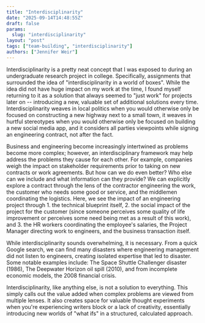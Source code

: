 ```yaml
---
title: "Interdisciplinarity"
date: "2025-09-14T14:48:55Z"
draft: false
params:
  slug: "interdisciplinarity"
layout: "post"
tags: ["team-building", "interdisciplinarity"]
authors: ["Jennifer Weir"]
---
```


Interdisciplinarity is a pretty neat concept that I was exposed to during an undergraduate research project in college. Specifically, assignments that surrounded the idea of "interdisciplinarity in a world of boxes". While the idea did not have huge impact on my work at the time, I found myself returning to it as a solution that always seemed to "just work" for projects later on -- introducing a new, valuable set of additional solutions every time. Interdisciplinarity weaves in local politics when you would otherwise only be focused on constructing a new highway next to a small town, it weaves in hurtful stereotypes when you would otherwise only be focused on building a new social media app, and it considers all parties viewpoints while signing an engineering contract, not after the fact.

Business and engineering become increasingly intertwined as problems become more complex; however, an interdisciplinary framework may help address the problems they cause for each other. For example, companies weigh the impact on stakeholder requirements prior to taking on new contracts or work agreements. But how can we do even better? Who else can we include and what information can they provide? We can explicitly explore a contract through the lens of the contractor engineering the work, the customer who needs some good or service, and the middlemen coordinating the logistics. Here, we see the impact of an engineering project through 1. the technical blueprint itself, 2. the social impact of the project for the customer (since someone perceives some quality of life improvement or perceives some need being met as a result of this work), and 3. the HR workers coordinating the employee's salaries, the Project Manager directing work to engineers, and the business transaction itself.

While interdisciplinarity sounds overwhelming, it is necessary. From a quick Google search, we can find many disasters where engineering management did not listen to engineers, creating isolated expertise that led to disaster. Some notable examples include: The Space Shuttle Challenger disaster (1986), The Deepwater Horizon oil spill (2010), and from incomplete economic models, the 2008 financial crisis.

Interdisciplinarity, like anything else, is not a solution to everything. This simply calls out the value added when complex problems are viewed from multiple lenses. It also creates space for valuable thought experiments when you're experiencing writers block or a lack of creativity, essentially introducing new worlds of "what ifs" in a structured, calculated approach.
